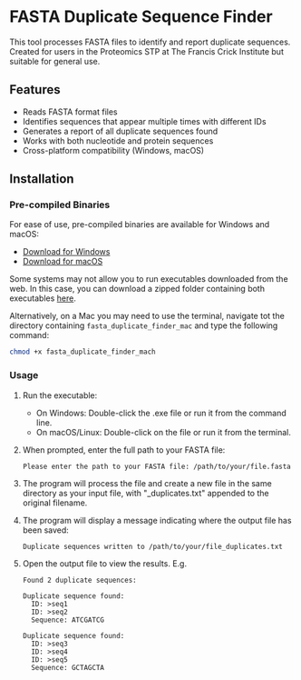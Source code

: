 # FASTA Duplicate Sequence Finder

This tool processes FASTA files to identify and report duplicate sequences. Created for users in the Proteomics STP at The Francis Crick Institute but suitable for general use.


## Features

- Reads FASTA format files
- Identifies sequences that appear multiple times with different IDs
- Generates a report of all duplicate sequences found
- Works with both nucleotide and protein sequences
- Cross-platform compatibility (Windows, macOS)

## Installation

### Pre-compiled Binaries

For ease of use, pre-compiled binaries are available for Windows and macOS:

- [Download for Windows](https://github.com/Jack-Coutts/FastaDuplicates/releases/download/v1.0.0/fasta_duplicate_finder_windows.exe)
- [Download for macOS](https://github.com/Jack-Coutts/FastaDuplicates/releases/download/v1.0.0/fasta_duplicate_finder_mac)

Some systems may not allow you to run executables downloaded from the web. In this case, you can download a zipped 
folder containing both executables [here](https://github.com/Jack-Coutts/FastaDuplicates/releases/download/v1.0.0/binary_executables.zip).

Alternatively, on a Mac you may need to use the terminal, navigate tot the directory containing `fasta_duplicate_finder_mac` and type the following command:

```zsh
chmod +x fasta_duplicate_finder_mach
```


### Usage

1. Run the executable:
   * On Windows: Double-click the .exe file or run it from the command line.
   * On macOS/Linux: Double-click on the file or run it from the terminal.

2. When prompted, enter the full path to your FASTA file:
    ```plaintext
   Please enter the path to your FASTA file: /path/to/your/file.fasta
   ```
3. The program will process the file and create a new file in the same directory as your input file, with "_duplicates.txt" appended to the original filename.

4. The program will display a message indicating where the output file has been saved:
    ```plaintext
   Duplicate sequences written to /path/to/your/file_duplicates.txt
   ```
5. Open the output file to view the results. E.g.

    ```plaintext
    Found 2 duplicate sequences:
    
    Duplicate sequence found:
      ID: >seq1
      ID: >seq2
      Sequence: ATCGATCG
    
    Duplicate sequence found:
      ID: >seq3
      ID: >seq4
      ID: >seq5
      Sequence: GCTAGCTA
    ```